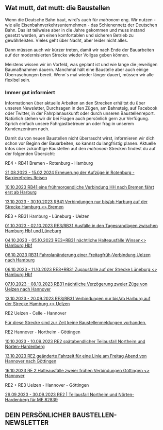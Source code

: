 Wat mutt, dat mutt: die Baustellen
----------

Wenn die Deutsche Bahn baut, wird's auch für *metronom* eng.
Wir nutzen - wie alle Eisenbahnverkehrsunternehmen - das Schienennetz der Deutschen Bahn. Das ist teilweise aber in die Jahre gekommen und muss instand gesetzt werden, um einen komfortablen und sicheren Betrieb zu gewährleisten. Vieles geht über Nacht, aber leider nicht alles.

Dann müssen auch wir kürzer treten, damit wir nach Ende der Bauarbeiten auf der modernisierten Strecke wieder Vollgas geben können.

Meistens wissen wir im Vorfeld, was geplant ist und wie lange die jeweiligen Baumaßnahmen dauern. Manchmal hält eine Baustelle aber auch einige Überraschungen bereit. Wenn´s mal wieder länger dauert, müssen wir alle flexibel sein.

### Immer gut informiert ###

Informationen über aktuelle Arbeiten an den Strecken erhältst du über unseren Newsletter, Durchsagen in den Zügen, am Bahnsteig, auf Facebook oder Twitter, in der Fahrplanauskunft oder durch unseren Baustellenreport. Natürlich stehen wir dir bei Fragen auch persönlich gern zur Verfügung. Sprich einfach unsere Fahrgastbetreuer an oder frag in unserem Kundenzentrum nach.

Damit du von neuen Baustellen nicht überrascht wirst, informieren wir dich schon vor Beginn der Bauarbeiten, so kannst du langfristig planen. Aktuelle Infos über zukünftige Baustellen auf den *metronom* Strecken findest du auf der folgenden Übersicht:

RE4 + RB41 Bremen - Rotenburg - Hamburg

[21.08.2023 - 15.02.2024 Erneuerung der Aufzüge in Rotenburg - Barrierefreies Reisen](https://www.der-metronom.de/baustellen/erneuerung-der-aufzuege-in-rotenburg-barrierefreies-reisen/)

[10.10.2023 RB41 eine frühmorgendliche Verbindung HH nach Bremen fährt erst ab Harburg](https://www.der-metronom.de/baustellen/rb41-eine-fruehmorgendliche-verbindung-hh-nach-bremen-faehrt-erst-ab-harburg/)

[13.10.2023 - 30.10.2023 RB41 Verbindungen nur bis/ab Harburg auf der Strecke Hamburg \<\> Bremen](https://www.der-metronom.de/baustellen/rb41-zuege-nur-bis-ab-harburg-auf-der-strecke-hamburg-bremen/)

RE3 + RB31 Hamburg - Lüneburg - Uelzen

[01.10.2023 - 02.10.2023 RE3/RB31 Ausfälle in den Tagesrandlagen zwischen Hamburg Hbf und Lüneburg](https://www.der-metronom.de/baustellen/re3-rb31-ausfaelle-in-den-tagesrandlagen-zwischen-hamburg-hbf-und-lueneburg/)

[04.10.2023 - 05.10.2023 RE3+RB31 nächtliche Halteausfälle Winsen\<\> Hamburg Hbf](https://www.der-metronom.de/baustellen/re3-rb31-naechtliche-halteausfaelle-winsen-hamburg-hbf/)

[06.10.2023 RB31 Fahrplanänderung einer Freitagfrüh-Verbindung Uelzen nach Hamburg](https://www.der-metronom.de/baustellen/rb31-fahrplanaenderung-einer-freitagfrueh-verbindung-uelzen-nach-hamburg/)

[06.10.2023 - 11.10.2023 RE3+RB31 Zugausfälle auf der Strecke Lüneburg \<\> Hamburg Hbf](https://www.der-metronom.de/baustellen/re3-rb31-zugausfaelle-auf-der-strecke-lueneburg-hamburg-hbf/)

[07.10.2023 - 08.10.2023 RB31 nächtliche Verzögerung zweier Züge von Uelzen nach Hannover](https://www.der-metronom.de/baustellen/rb31-naechtliche-verzoegerung-zweier-zuege-von-uelzen-nach-hannover/)

[13.10.2023 - 20.09.2023 RE3/RB31 Verbindungen nur bis/ab Harburg auf der Strecke Hamburg \<\> Uelzen](https://www.der-metronom.de/baustellen/re3-rb31-verbindungen-nur-bis-ab-harburg-auf-der-strecke-hamburg-uelzen/)

RE2 Uelzen - Celle - Hannover

[Für diese Strecke sind zur Zeit keine Baustellenmeldungen vorhanden.]()

RE2 Hannover - Northeim - Göttingen

[10.10.2023 - 10.09.2023 RE2 spätabendlicher Teilausfall Northeim und Nörten-Hardenberg](https://www.der-metronom.de/baustellen/re2-teilausfall-northeim-und-noerten-hardenberg/)

[13.10.2023 RE2 geänderte Fahrzeit für eine Linie am Freitag Abend von Hannover nach Göttingen](https://www.der-metronom.de/baustellen/re2-geaenderte-fahrzeit-fuer-eine-linie-am-freitag-abend-von-hannover-nach-goettingen/)

[16.10.2023 RE 2 Halteausfälle zweier frühen Verbindungen Göttingen \<\> Hannover](https://www.der-metronom.de/baustellen/re-2-halteausfaelle-zweier-fruehen-verbindungen-goettingen-hannover/)

RE2 + RE3 Uelzen - Hannover - Göttingen

[29.09.2023 - 30.09.2023 RE2 | Teilausfall Northeim und Nörten-Hardenberg für ME 82839](https://www.der-metronom.de/baustellen/re2-teilausfall-northeim-und-noerten-hardenberg-fuer-me-82839-in-der-nacht-29-09-auf-den-30-09-23/)

DEIN PERSÖNLICHER BAUSTELLEN-NEWSLETTER
----------

